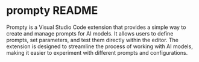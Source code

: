 # prompty README
Prompty is a Visual Studio Code extension that provides a simple way to create and manage prompts for AI models. It allows users to define prompts, set parameters, and test them directly within the editor. The extension is designed to streamline the process of working with AI models, making it easier to experiment with different prompts and configurations.